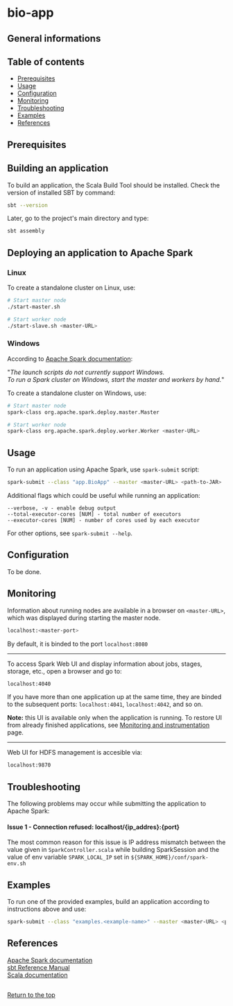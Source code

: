 # bio-app

## General informations

## Table of contents
* [Prerequisites](#Prerequisites)
* [Usage](#Usage)
* [Configuration](#Configuration)
* [Monitoring](#Monitoring)
* [Troubleshooting](#Troubleshooting)
* [Examples](#Examples)
* [References](#References)

## Prerequisites

## Building an application

To build an application, the Scala Build Tool should be installed.
Check the version of installed SBT by command:

```bash
sbt --version
```

Later, go to the project's main directory and type: 

```bash
sbt assembly
```


## Deploying an application to Apache Spark
### Linux

To create a standalone cluster on Linux, use:
```bash
# Start master node
./start-master.sh

# Start worker node
./start-slave.sh <master-URL>
```


### Windows
According to [Apache Spark documentation](https://spark.apache.org/docs/latest/spark-standalone.html):

"_The launch scripts do not currently support Windows.<br> To run a Spark cluster on Windows, start the master and workers by hand._"

To create a standalone cluster on Windows, use:
```bash
# Start master node
spark-class org.apache.spark.deploy.master.Master

# Start worker node
spark-class org.apache.spark.deploy.worker.Worker <master-URL>
```

## Usage
To run an application using Apache Spark, use `spark-submit` script:
```bash
spark-submit --class "app.BioApp" --master <master-URL> <path-to-JAR>
```

Additional flags which could be useful while running an application:
```
--verbose, -v - enable debug output
--total-executor-cores [NUM] - total number of executors
--executor-cores [NUM] - number of cores used by each executor
```
For other options, see `spark-submit --help`.

## Configuration
To be done.


## Monitoring

Information about running nodes are available in a browser on `<master-URL>`, which was displayed during starting the master node.
```bash
localhost:<master-port>
```
By default, it is binded to the port `localhost:8080`
____

To access Spark Web UI and display information about jobs, stages, storage, etc., open a browser and go to:
```bash
localhost:4040
```
If you have more than one application up at the same time, they are binded to the subsequent ports: `localhost:4041`, `localhost:4042`,
 and so on.

**Note:** this UI is available only when the application is running.
To restore UI from already finished applications, see [Monitoring and instrumentation](https://spark.apache.org/docs/3.0.0-preview/monitoring.html)
page.

____
Web UI for HDFS management is accesible via:
```bash
localhost:9870
```

## Troubleshooting
The following problems may occur while submitting the application to Apache Spark:

#### Issue 1 - Connection refused: localhost/{ip_addres}:{port} 
The most common reason for this issue is IP address mismatch between the value given in `SparkController.scala` while building SparkSession and the value of env variable `SPARK_LOCAL_IP` set in `${SPARK_HOME}/conf/spark-env.sh`

## Examples
To run one of the provided examples, build an application according to instructions above and use:
```bash
spark-submit --class "examples.<example-name>" --master <master-URL> <path-to-JAR>
```

## References
[Apache Spark documentation](https://spark.apache.org/docs/latest/spark-standalone.html)<br>
[sbt Reference Manual](https://www.scala-sbt.org/1.x/docs/index.html)<br>
[Scala documentation](https://docs.scala-lang.org/style/scaladoc.html)


##
[Return to the top](bio-app)